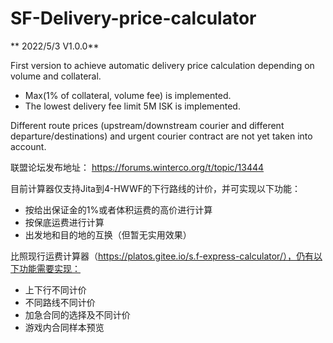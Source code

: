 # SF-Delivery-price-calculator
**
2022/5/3 V1.0.0**

First version to achieve automatic delivery price calculation depending on volume and collateral.

- Max(1% of collateral, volume fee) is implemented.
- The lowest delivery fee limit 5M ISK is implemented.

Different route prices (upstream/downstream courier and different departure/destinations) and urgent courier contract are not yet taken into account.

联盟论坛发布地址： https://forums.winterco.org/t/topic/13444

目前计算器仅支持Jita到4-HWWF的下行路线的计价，并可实现以下功能：

- 按给出保证金的1%或者体积运费的高价进行计算
- 按保底运费进行计算
- 出发地和目的地的互换（但暂无实用效果）

比照现行运费计算器（https://platos.gitee.io/s.f-express-calculator/），仍有以下功能需要实现：

- 上下行不同计价
- 不同路线不同计价
- 加急合同的选择及不同计价
- 游戏内合同样本预览
